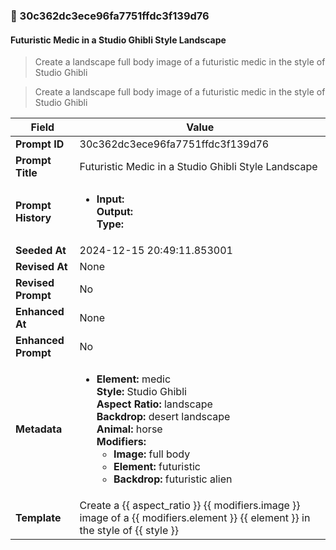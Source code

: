 

### 📜 30c362dc3ece96fa7751ffdc3f139d76

#### Futuristic Medic in a Studio Ghibli Style Landscape

> Create a landscape full body image of a futuristic medic in the style of Studio Ghibli

> Create a landscape full body image of a futuristic medic in the style of Studio Ghibli

| Field          | Value                                                                                                                                                                      |
|----------------|----------------------------------------------------------------------------------------------------------------------------------------------------------------------------|
| **Prompt ID**  | 30c362dc3ece96fa7751ffdc3f139d76                                                                                                                                                            |
| **Prompt Title**  | Futuristic Medic in a Studio Ghibli Style Landscape                                                                                                                                                            |
| **Prompt History** | <ul><li>**Input:**  <br> **Output:**  <br> **Type:** </li></ul> |
| **Seeded At** | 2024-12-15 20:49:11.853001                                                                                                                                                   |
| **Revised At** | None                                                                                                                                                   |
| **Revised Prompt** | No                                                                                                                                                                      |
| **Enhanced At** | None                                                                                                                                                  |
| **Enhanced Prompt** | No                                                                                                                                                                    |
| **Metadata**   | <ul><li>**Element:** medic <br> **Style:** Studio Ghibli <br> **Aspect Ratio:** landscape <br> **Backdrop:** desert landscape <br> **Animal:** horse <br> **Modifiers:**<ul><li>**Image:** full body</li><li>**Element:** futuristic</li><li>**Backdrop:** futuristic alien</li></ul></li></ul> |
| **Template**   | Create a {{ aspect_ratio }} {{ modifiers.image }} image of a {{ modifiers.element }} {{ element }} in the style of {{ style }}                                                                                                                                           |


